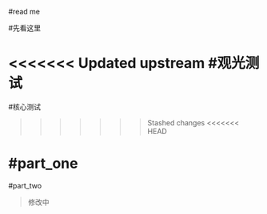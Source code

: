 #read me

#先看这里

<<<<<<< Updated upstream
#观光测试
=======
#核心测试
>>>>>>> Stashed changes
<<<<<<< HEAD

#part_one
=======
#part_two
>修改中